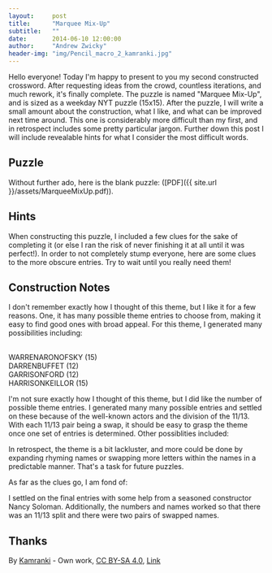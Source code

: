 ```yaml
---
layout:     post
title:      "Marquee Mix-Up"
subtitle:   ""
date:       2014-06-10 12:00:00
author:     "Andrew Zwicky"
header-img: "img/Pencil_macro_2_kamranki.jpg"
---
```


<p>Hello everyone!  Today I'm happy to present to you my second constructed crossword.  After requesting ideas from the crowd, countless iterations, and much rework, it's finally complete.  The puzzle is named "Marquee Mix-Up", and is sized as a weekday NYT puzzle (15x15).  After the puzzle, I will write a small amount about the construction, what I like, and what can be improved next time around.  This one is considerably more difficult than my first, and in retrospect includes some pretty particular jargon.  Further down this post I will include revealable hints for what I consider the most difficult words.</p>

<h2 class="section-heading">Puzzle</h2>
<p>Without further ado, here is the blank puzzle: ([PDF]({{ site.url }}/assets/MarqueeMixUp.pdf)).</p>

<h2 class="section-heading">Hints</h2>
<p>When constructing this puzzle, I included a few clues for the sake of completing it (or else I ran the risk of never finishing it at all until it was perfect!).  In order to not completely stump everyone, here are some clues to the more obscure entries.  Try to wait until you really need them!</p>

<h2 class="section-heading">Construction Notes</h2>
<p>I don't remember exactly how I thought of this theme, but I like it for a few reasons.  One, it has many possible theme entries to choose from, making it easy to find good ones with broad appeal.  For this theme, I generated many possibilities including:</p>

<br>WARRENARONOFSKY (15)
<br>DARRENBUFFET (12)
<br>GARRISONFORD (12)
<br>HARRISONKEILLOR (15)

<p>I'm not sure exactly how I thought of this theme, but I did like the number of possible theme entries.  I generated many many possible entries and settled on these because of the well-known actors and the division of the 11/13.  With each 11/13 pair being a swap, it should be easy to grasp the theme once one set of entries is determined.  Other possiblities included:</p>

<p>In retrospect, the theme is a bit lackluster, and more could be done by expanding rhyming names or swapping more letters within the names in a predictable manner.  That's a task for future puzzles.</p>

<p>As far as the clues go, I am fond of:</p>

<p>I settled on the final entries with some help from a seasoned constructor Nancy Soloman.  Additionally, the numbers and names worked so that there was an 11/13 split and there were two pairs of swapped names.</p>

<h2 class="section-heading">Thanks</h2>

By <a href="//commons.wikimedia.org/wiki/User:Kamranki" title="User:Kamranki">Kamranki</a> - <span class="int-own-work" lang="en">Own work</span>, <a href="http://creativecommons.org/licenses/by-sa/4.0" title="Creative Commons Attribution-Share Alike 4.0">CC BY-SA 4.0</a>, <a href="https://commons.wikimedia.org/w/index.php?curid=44110847">Link</a>
